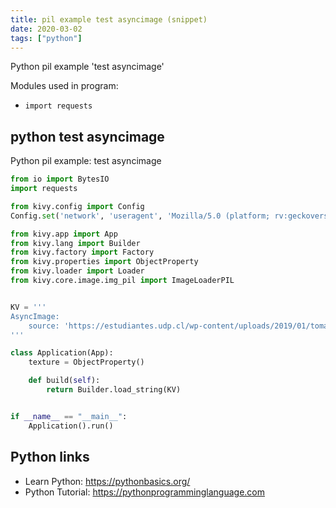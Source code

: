 ```yaml
---
title: pil example test asyncimage (snippet)
date: 2020-03-02
tags: ["python"]
---
```

Python pil example 'test asyncimage'


Modules used in program: 
* `import requests`

## python test asyncimage

Python pil example: test asyncimage

```python
from io import BytesIO
import requests

from kivy.config import Config
Config.set('network', 'useragent', 'Mozilla/5.0 (platform; rv:geckoversion) Gecko/geckotrail Firefox/68.0.2')

from kivy.app import App
from kivy.lang import Builder
from kivy.factory import Factory
from kivy.properties import ObjectProperty
from kivy.loader import Loader
from kivy.core.image.img_pil import ImageLoaderPIL


KV = '''
AsyncImage:
    source: 'https://estudiantes.udp.cl/wp-content/uploads/2019/01/toma-de-ramos-351x185.jpg'
'''

class Application(App):
    texture = ObjectProperty()

    def build(self):
        return Builder.load_string(KV)


if __name__ == "__main__":
    Application().run()

```

## Python links

- Learn Python: https://pythonbasics.org/
- Python Tutorial: https://pythonprogramminglanguage.com
